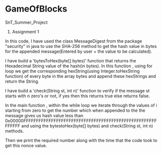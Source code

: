 # GameOfBlocks
SnT_Summer_Project
1) Assignment 1

In this code, I have used the class MessageDigest from the package "security" in java to use the SHA-256 method to get the hash value in bytes for the
appended message(Entered by user + the value to be calculated).

I have build a 'bytesToHex(byte[] bytes)' function that returns the Hexadecimal String value of the hash(in bytes). In this function , using for loop we get the 
corresponding hexString(using Integer.toHexString function) of every byte in the array bytes and append these hexStrings and return the String.

I have build a 'check(String st, int n)' function to verify if the message st starts with n zero's or not, if yes then this returns true else returns false.

In the main function , within the while loop we iterate through the values of i starting from zero to get the number which when appended to the the message gives us
hash value less than  0x00000FFFFFFFFFFFFFFFFFFFFFFFFFFFFFFFFFFFFFFFFFFFFFFFFFFFFFFFFFFF and using the bytestoHex(byte[] bytes) and check(String st, int n) methods.

Then we print the required number along with the time that the code took to get this nonce value.


